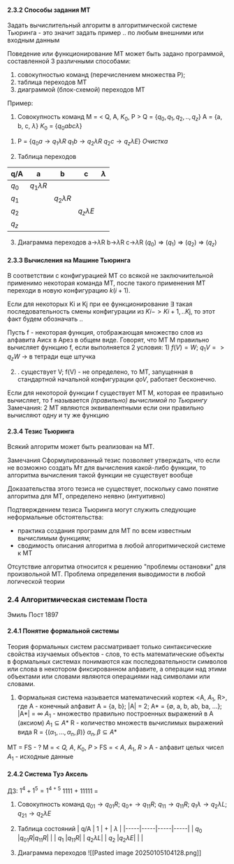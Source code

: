 #### 2.3.2 Способы задания МТ

Задать вычислительный алгоритм в алгоритмической системе Тьюринга - это значит задать пример .. по любым внешними или входным данным


Поведение или функционирование МТ может быть задано программой, составленной 3 различными способами:
1) совокупностью команд (перечислением множества P);
2) таблица переходов МТ
3) диаграммой (блок-схемой) переходов МТ

Пример:
1) Совокупность команд
M = < Q, A, $K_0$, P >
Q = {$q_0, q_1, q_2, .., q_z$}
	A = {a, b, c, $\lambda$}
$K_0$ = {$q_0 a b c \lambda$}

1. P = {$q_0a \rightarrow q_1 \lambda R$
	$q_1b \rightarrow q_2 \lambda R$
	$q_2 c \rightarrow q_z \lambda E$}
_Очистка_
2) Таблица переходов

| q/A   | a               | b               | c               | $\lambda$ |
| ----- | --------------- | --------------- | --------------- | --------- |
| $q_0$ | $q_1 \lambda R$ |                 |                 |           |
| $q_1$ |                 | $q_2 \lambda R$ |                 |           |
| $q_2$ |                 |                 | $q_z \lambda E$ |           |
| $q_z$ |                 |                 |                 |           |

3) Диаграмма переходов
a->$\lambda$R    b->$\lambda$R     c->$\lambda$R
($q_0$) $\Rightarrow$ ($q_1$) $\Rightarrow$ ($q_2$) $\Rightarrow$ ($q_z$)

#### 2.3.3 Вычисления на Машине Тьюринга
В соответствии с конфигурацией МТ со всякой не заключиительной применимо некоторая команда МТ, после такого применения МТ переходи в новую конфигурацию $k(i+1)$.


Если для некоторых Ki и Kj при ее функционирование
$\exists$ такая последовательность смены конфигурации из $Ki -> Ki+1, .. K$j, то этот факт будем обозначать .. 

Пусть f - некоторая функция, отображающая множество слов из алфавита Aисх в Aрез в общем виде.
Говорят, что МТ М правильно вычисляет функцию f, если выполняется 2 условия:
1) 
$f(V) = W;$
$q_1V => q_zW$ -> в тетради еще штучка

2) .
существует V; f(V) - не определено, то МТ, запущенная в стандартной начальной конфигурации $qoV$, работает бесконечно.

Если для некоторой функции f существует МТ M, которая ее правильно вычисляет, то f называется *(правильно) вычислимой по Тьюрингу*
Замечания: 
2 МТ являются эквивалентными если они правильно вычисляют одну и ту же функцию

#### 2.3.4 Тезис Тьюринга

Всякий алгоритм может быть реализован на МТ.

Замечания
Сформулированный тезис позволяет утверждать, что если не возможно создать Мт для вычисления какой-либо функции, то алгоритма вычисления такой функции не существует вообще

Доказательства этого тезиса не существует, поскольку само понятие алгоритма для МТ, определено неявно (интуитивно)


Подтверждением тезиса Тьюринга могут служить следующие неформальные обстоятельства:
- практика создания программ для МТ по всем известным вычислимым функциям;
- сводимость описания алгоритма в любой алгоритмической системе к МТ

Отсутствие алгоритма относится к решению "проблемы остановки" для произвольной МТ.
Проблема определения выводимости в любой логической теории

### 2.4 Алгоритмическая системам Поста

Эмиль Пост 1897

#### 2.4.1 Понятие формальной системы

Теория формальных систем рассматривает только синтаксические свойства изучаемых объектов - слов, то есть математические объекты в формальных системах понимаются как последовательности символов или слова в некотором фиксированном алфавите, а операции над этими объектами или словами являются операциями над символами или словами.

1) Формальная система называется математический кортеж <A, $A_1$, R>, 
где А - конечный алфавит
A = {a, b}; |A| = 2;
A* = {$\emptyset$, a, b, ab, ba, ...}; |A*| = $\infty$
$A_1$ - множество правильно построенных выражений в A (аксиом)
$A_1 \subseteq A*$
R - количество множеств вычислимых выражений вида R = {($\alpha_1, ..., \alpha_n, \beta$)}
$\alpha_n, \beta \subseteq A*$

MT = FS - ?
M = < *Q, A*, $K_0$, _P_ >
FS = < *A*, $A_1$, _R_ >
A - алфавит целых чисел
$A_1$ - исходные данные
#### 2.4.2 Система Туэ Аксель
ДЗ: $1^4 + 1^5 = 1^{4+5}$
1111 + 11111 = 

1) Совокупность команд
$q_01 \rightarrow q_01R$;
$q_0+ \rightarrow q_11R$;
$q_11 \rightarrow q_11R$;
$q_1 \lambda \rightarrow q_2 \lambda L$;
$q_21 \rightarrow q_2 \lambda E$
2) Таблица состояний
| q/A |    1   |   +   |  $\lambda$    |
|-----|-----|-----|-----|
|   $q_0$  |$q_01R$|$q_11R$|         |
|   $q_1$  |$q_11R$|        | $q_2 \lambda L$|
|   $q_2$  |$q_2 \lambda E$|        |         |

3) Диаграмма переходов
![[Pasted image 20250105104128.png]]